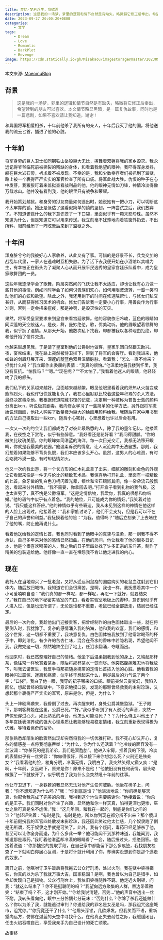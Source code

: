 ```yaml
---
title: 梦忆-梦若浮生，我欲君
description: 这是我的一场梦，梦里的逻辑和情节自然是有缺失，略微将它修正后奉出，希望读到的朋友可以喜欢。我和异国将军相爱相杀，十年前他杀了我所有的亲人，十年后我灭了他的国。
date: 2023-09-27 20:00:20+0800
categories:
    - 文学
tags:
    - Dream
    - Love
    - Romantic
    - DarkPlot
    - Revenge
image: https://cdn.statically.io/gh/Misakaou/imagestorage@master/20230929/webpageheadimageLiterature_84636833.3nwqlcfdnx4w.5zkk04m0znnk.webp
---
```


本文来源: [MoeomuBlog](/zh-cn/posts/梦忆-梦若浮生我欲君/)

## 背景

> 这是我的一场梦，梦里的逻辑和情节自然是有缺失，略微将它修正后奉出，希望读到的朋友可以喜欢。本文情节略显黑暗，是一篇复仇故事，同时也是一篇悲剧，如果不喜欢请让我知道，谢谢！

和异国将军相爱相杀，十年前他杀了我所有的亲人，十年后我灭了他的国。将他送我的流云匕首，插进了他的心脏。

## 十年前

将军身旁的巨人卫士如同钢铁山岳般巨大无比，挥舞着双锤将我的家乡毁灭。我永远记得爷爷临死前被撕裂的残缺的身体，和看着我绝望的眼神。我吓得浑身发抖，躲在巨大岩石旁，祈求着不被发现。不幸的是，我和少数幸存者们被抓到了监狱，路上被一个裹得严严实实的军官检查了所有口袋。将军此战大胜。仇恨的种子在心中发芽，我狠狠盯着来监狱查看战利品的他，他的眼神无情如刀锋，神情冷淡得像万载冰山。他并没有看到我，他的眼里只有战争和荣耀。

我开始策划越狱。和身旁的狱友商量如何逃出时，她说她有一把小刀，可以切断这不太牢靠的锁。她还是低估了这看似简单的锁的坚韧。一阵尝试之后，我们放弃了。不知道该做什么的我下意识摸了一下口袋，里面似乎有一颗末影珍珠。虽然不知道为什么，但是知道它可以用来传送。我立刻毫不犹豫地向着铁窗外扔去，不出所料，眼前经历了一阵眩晕后来到了监狱之外。

## 十年间

浑身脏兮兮的我被好心人家收养，从此又有了家。可惜的是好景不长，兵戈交加的战乱年代里，一家人在逃难时互相失散。为了活下去我便开始在小酒馆以卖唱为生，有幸被正在街头为了凝聚人心从而开展平民选秀的皇家宫廷乐队看中，成为皇家歌舞团的一员。

这些年我逐渐学会了歌舞，阶层突然间的飞跃让我不太适应，却也让我有心力做一些其他的事情。例如同时学会了如何讨贵族们欢心，如何用眼波流转，一颦一笑勾动他们的心弦和欲望。除此之外，我还用剩下的时间在修道院帮忙，与修女们私交甚好，从而获得修习医术的机会。修女们告诉我一定要小心行事，用善良作为行事准则，否则一定会招来瘟疫，那是神罚，是毁灭性的天灾。

果然，将军受皇室要求来到皇宫来看宫廷歌舞。他的容貌依旧冷峻，蓝色的眼睛如同深邃的天空般迷人。是夜，舞，曼妙绝伦，歌，优美动听。他的眉眼望着领舞的我，似乎拥了温情。从那天开始，他数次私下找我，却都被我以各种理由拒绝，却和他开始了信件交流。

他越来越想见我，于是请了皇室到他的公爵封地做客，皇家乐团自然跟去助兴。夜，宴席结束，我在路上突然被侍卫拦下，带到了将军的会客厅。看到我进来，他如锋的剑眉舒展开来，深邃的靛蓝色双目温情脉脉，看着我：“怎么一直不肯来？担忧什么吗？”我立即作出委屈的表情：“我真的很怕。”他温柔地将我搂到怀里，我没有反抗。“怕我吗？”“嗯。”“现在呢？”“不太怕了。”我看着他迷人的眼睛，他轻轻吻了我的额头。

我们私下的关系越来越好，见面越来越频繁，眼见他眼里看着我的炽热从火苗变成熊熊烈火，我也许很快就能复仇了。我在心里默默比较着这些年积累的杀人方法，最终决定毒杀他。我根据修道院藏书馆的记载，决定用一种被称为普鲁士蓝的颜料分离出kcn，听说极其剧毒。我向修女学习了一些简单的化学方法，另外跟将军撒娇说想画画，他托人购买了数量极为巨大的绘画用颜料给我。我随后在家中用书里的方法自己提取出一些kcn，随后小心密封，心里想着也许以后会有用。

一次又一次的约会让我们都成为了对彼此最熟悉的人，除了我的童年记忆。他搂着我，在夜空之下赏花，似乎有些醉意。“我好看还是花好看？”我问得甜腻。“你的微笑比玫瑰美丽，你的眼眸如同湛蓝的海洋。每一次目光交汇，我都无法移开眼睛，你就是我最美的花园。”他温柔诉说的情意，让人沉沦其中无法自拔。那刻，我幻想着如果能够不背负仇恨，我们本应该多么开心。虽然，这男人的心难测，有时会略微冷漠一些，有时却热情如火。

他又一次约我出游，将一个长方形的红木礼盒拿了出来，细腻的雕刻和金色的外观让它看起来像是一件无与伦比的精致艺术品。我惊喜地打开礼盒，里面有一把精致的匕首。象牙做的乳白色刀柄闪着光晕，银丝和宝石镶嵌其间，像一朵朵流云般飘逸，看起来分外精致。“我不需要，你拿回去吧。”打开盒子看到礼物的我气极，这也太直男了，真不愧是公爵将军。“这是定情信物，我爱你，我真的很想和你结婚。”他的语气中似乎有点着急。“我的地位，只可能成为你的情妇。”我笑着对他说。“我只能这样答应。”他的神情似乎有些窘迫，我从未见到这样的神情在他这样的人脸上出现过。他接着说：“我和家族讨论了，他们不会支持，但是我可以不在乎自己的声誉和利益。”我抚摸着他的脸：“为我，值得吗？”随后立刻亲了上去堵住了他的嘴，防止他再说什么。

看着他送给我的定情匕首，我也同时看到了他眼中的真挚与温柔，那一刻我不得不承认，自己多年来对他的感情已然扭曲。在他的房间，他让我看了他的很多日记本，他是个很喜欢喝茶的人，我之后的日子里四处找了许多正宗的东洋茶，制作了精美的包装送给他。他好像一直一直在埋怨我不肯让他走进我的内心。

## 现在

我托人在当地购买了一批老鼠，又将从遥远闹鼠疫的国度购买的老鼠血注射到它们体内，随后放归城市。我知道它们会很痛苦，是啊，我也一样。我抚摸着其中一个小可爱喃喃自语：“我们真的都一样呢，都一样呢，再忍一下就好，就要结束了。”我在自己的地下秘密实验室的门口，看着实验室地板上的脚印，意识到似乎有人进入过，但是也无所谓了，无论是谁都不重要，老鼠已经全部放走，结局已经注定。

最后的一次约会，我趁他出门迎接贵客，把曾经制作的白色固体取出一些，就在将要倒入时，我犹豫了。复杂的感情涌入我的脑海，他和我的欢喜，我们的感情，和这个世界，这一切都不重要了，我决意复仇。白色固体被我放到了他常常喝茶的杯子中，即刻溶化，有少许的苦杏仁味，混合在茶水的香味中若隐若现，希望他闻不到。我做完这一切，颓然地跌坐到了地上，任泪水翻涌，夺眶而出。

他回来时，我已然整理好自己的情绪。他坐下后温柔抱我到他的身上，又端起那杯茶，像往常一样欣赏着茶香，随后将那杯茶水一饮而尽。他突然腹痛难忍地将我放下，叫我去请医生，我反手将那把随身携带的定情匕首插入他的心脏。他看着我的眼神闪过震惊、迷离和痛苦，似乎终于想起来什么，用尽最后的力气说了两个字：“口袋”。我白了他一眼，我穿的裙子哪来的口袋。眼前突然云雾变幻，我陷入回忆，想起曾经的监狱中，下意识地摸口袋，发现的那颗曾经救我的末影珍珠，又想起那个裹得严严实实的军官，原来是你，但是，为什么？

头上一阵剧痛袭来，我昏倒了过去。再次醒来时，身处公爵城堡监狱。“王子殿下，那刺客舞姬在这里，公爵已死。”“好。”我似乎听到了有人说话的声音，突然一阵惊恐穿过心头，如此熟悉的声音，他怎么可能没死？？？为什么侍卫叫他王子？多年宫廷表演养成的强大心理素质让我能够轻易稳定情绪，我立刻重新表现得极为优雅，等待着离奇的宿命。

那张熟悉却陌生的脸骤然出现却突然将我的一切优雅打碎。我不死心却又开心，复杂的情感差一点将我彻底吞噬：“为什么，你为什么还活着？”他冷峻的面容没有一丝波澜：“你杀死的是我弟弟，我们是双胞胎”。他进入牢房，捏着我的下颌，冷淡的表情似乎有一丝笑容：“你做得很好，所以接下来你想怎么死？火刑还是铁处女？”我看着他的脸，棱角分明，冷漠无情，我明白了。我突然笑得又癫又疯：“是啊，十年前，女巫岭下，原来是你！原来不是他！”他依旧没有任何表情，眉头略微簇了一下就放开了，似乎明白了我为什么会突然吼十年前的往事。

他让守卫退下，一身铁镣的我显然无法对他产生任何威胁。他坐在椅子上，问我：“你不想知道为什么吗？”我：“你到底是谁？”他淡淡地说：“你的确足够天真，你配合我完成了完美的杀戮，我得到这个地位需要感谢你。”他接着说：“你杀的是王子。我们同时对你产生了兴趣，显然他和你一样天真，陷得更深也更惨，巫女之后可真是名不虚传。”我：“这几年间，和我在一起的，到底是你们之间的谁？”他轻轻笑着：“有时是我，有时是他，所以你到现在都分辨不出来？那个傻瓜十年前假扮我的军官四处散发末影珍珠，我还因此笑过他太仁慈，几个奴隶跑了倒是无所谓，死于奴隶之手就是可笑了。此外，我有个疑问，毒药已经足够杀了他，甚至可以让你全身而退，为什么多此一举？他可能闻不到那种味道，我能闻到，我知道那是毒药。”我盯着他湛蓝却冷漠的眼睛看了一会，随后扭过头，拒绝回答。他接着说道：“你那拙劣的提取手段，在自己家中都能留下那么多痕迹，我找朋友检查了一下就明白你居心叵测，于是将计就计利用了你，却确实没想到你是那个逃走的奴隶。”

离开之前，他嘱咐守卫午饭后将我拖去公众行刑场，处以火刑。我在狱中笑得癫狂，你真的以为杀了我就万事大吉，国家稳固？是啊，我也曾以为自己是猎手，如今却发现自己是猎物。公众行刑台上，我依旧笑得随性不羁。他走近火刑架，问我：“就这么结束了？你不是挺聪明的吗？”我望向远方聚集的人群，唇边带着微笑：“结束了吗？不，这才刚开始。”“你给我说清楚，否则…”他的声音中透出一丝不耐。我转头看向他，眼中三分怜悯七分玩味：“否则什么？你除了杀我还能做什么？你以为杀了我，就能逃过审判？你送给我的罪名是女巫是吗，那我诅咒这座城市，诅咒你。””你究竟还干了什么？“他眉头深锁，几欲爆发。但我笑而不语，重新望向远方，仿佛在湛蓝的天空中寻找什么。在他真正失去耐性之际，我缓缓闭目，任由火焰吞噬自己，享受我亲手为自己设计的死亡颂歌。

故事终
